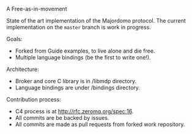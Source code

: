A Free-as-in-movement

State of the art implementation of the Majordomo protocol. The current
implementation on the `master` branch is work in progress.

Goals:

* Forked from Guide examples, to live alone and die free.
* Multiple language bindings (be the first to write one!).

Architecture:

* Broker and core C library is in /libmdp directory.
* Language bindings are under /bindings directory.

Contribution process:

* C4 process is at http://rfc.zeromq.org/spec:16.
* All commits are be backed by issues.
* All commits are made as pull requests from forked work repository.
